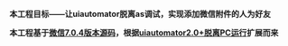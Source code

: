 **本工程目标——让uiautomator脱离as调试，实现添加微信附件的人为好友**

**本工程基于[微信7.0.4版本源码](../../docs/weixin_7.0.4_source)，根据[uiautomator2.0+脱离PC运行](https://www.jianshu.com/p/f4e73575f7a1)扩展而来**

